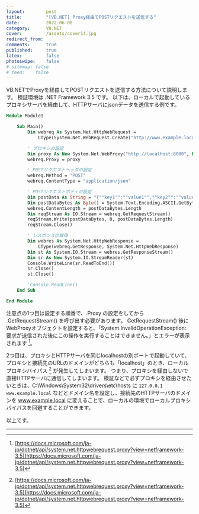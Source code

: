 ```yaml
---
layout:        post
title:         "[VB.NET] Proxy経由でPOSTリクエストを送信する"
date:          2022-06-08
category:      VB.NET
cover:         /assets/cover14.jpg
redirect_from:
comments:      true
published:     true
latex:         false
photoswipe:    false
# sitemap: false
# feed:    false
---
```


VB.NETでProxyを経由してPOSTリクエストを送信する方法について説明します。
検証環境は .NET Framework 3.5 です。
以下は、ローカルで起動しているプロキシサーバを経由して、HTTPサーバにjsonデータを送信する例です。

```vb
Module Module1

    Sub Main()
        Dim webreq As System.Net.HttpWebRequest =
            CType(System.Net.WebRequest.Create("http://www.example.local/test"), System.Net.HttpWebRequest)

        ' プロキシの設定
        Dim proxy As New System.Net.WebProxy("http://localhost:8000", False)
        webreq.Proxy = proxy

        ' POSTリクエストヘッダの設定
        webreq.Method = "POST"
        webreq.ContentType = "application/json"

        ' POSTリクエストボディの設定
        Dim postData As String = "{""key1"":""value1"",""key2"":""value2""}"
        Dim postDataBytes As Byte() = System.Text.Encoding.ASCII.GetBytes(postData)
        webreq.ContentLength = postDataBytes.Length
        Dim reqStream As IO.Stream = webreq.GetRequestStream()
        reqStream.Write(postDataBytes, 0, postDataBytes.Length)
        reqStream.Close()

        ' レスポンスの取得
        Dim webres As System.Net.HttpWebResponse =
            CType(webreq.GetResponse, System.Net.HttpWebResponse)
        Dim st As System.IO.Stream = webres.GetResponseStream()
        Dim sr As New System.IO.StreamReader(st)
        Console.WriteLine(sr.ReadToEnd())
        sr.Close()
        st.Close()

        'Console.ReadLine()
    End Sub

End Module
```

注意点の1つ目は設定する順番で、.Proxy の設定をしてから .GetRequestStream() を呼び出す必要があります。
GetRequestStream() 後にWebProxyオブジェクトを設定すると、「System.InvalidOperationException: 要求が送信された後にこの操作を実行することはできません。」とエラーが表示されます [^1]。

2つ目は、プロキシとHTTPサーバを同じlocalhostの別ポートで起動していて、プロキシと接続先のURLのドメインがどちらも「localhost」のとき、ローカルプロキシバイパス [^1] が発生してしまいます。
つまり、プロキシを経由しないで直接HTTPサーバに通信してしまいます。
検証などで必ずプロキシを経由させたいときは、C:\Windows\System32\drivers\etc\hosts に `127.0.0.1 www.example.local` などとドメイン名を設定し、接続先のHTTPサーバのドメインを www.example.local に変えることで、ローカルの環境でローカルプロキシバイパスを回避することができます。

以上です。

---

[^1]: [https://docs.microsoft.com/ja-jp/dotnet/api/system.net.httpwebrequest.proxy?view=netframework-3.5](https://docs.microsoft.com/ja-jp/dotnet/api/system.net.httpwebrequest.proxy?view=netframework-3.5)
